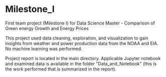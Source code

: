 # Milestone_I
First team project (Milestone I) for Data Science Master - Comparison of Green energy Growth and Energy Prices

This project used data cleaning, exploration, and visualization to gain insights from weather and power production data from the NOAA and EIA. No machine learning was performed.

Project report is located in the main directory. Applicable Jupyter notebook and examined data is available in the folder "Data_and_Notebook" (this is the work performed that is summarized in the report). 
